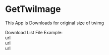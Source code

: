 # GetTwiImage
This App is Downloads for original size of twimg

Download List File Example:  
url  
url  
url  
